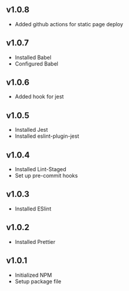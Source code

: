 ## v1.0.8

- Added github actions for static page deploy

## v1.0.7

- Installed Babel
- Configured Babel

## v1.0.6

- Added hook for jest

## v1.0.5

- Installed Jest
- Installed eslint-plugin-jest

## v1.0.4

- Installed Lint-Staged
- Set up pre-commit hooks

## v1.0.3

- Installed ESlint

## v1.0.2

- Installed Prettier

## v1.0.1

- Initialized NPM
- Setup package file
